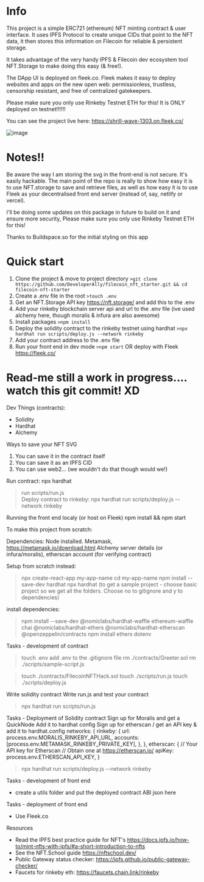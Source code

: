 # Info

This project is a simple ERC721 (ethereum) NFT minting contract & user interface.
It uses IPFS Protocol to create unique CIDs that point to the NFT data, it then stores this information on Filecoin for reliable & persistent storage.

It takes advantage of the very handy IPFS & Filecoin dev ecosystem tool NFT.Storage to make doing this easy (& free!).

The DApp UI is deployed on fleek.co. Fleek makes it easy to deploy websites and apps on the new open web: permissionless, trustless, censorship resistant, and free of centralized gatekeepers.

Please make sure you only use Rinkeby Testnet ETH for this! It is ONLY deployed on testnet!!!!!!

You can see the project live here: https://shrill-wave-1303.on.fleek.co/ 

![image](https://user-images.githubusercontent.com/12529822/150732438-e7f3a3a3-7559-4d15-95ed-fa2788494244.png)


# Notes!! 
Be aware the way I am storing the svg in the front-end is not secure. It's easily hackable. The main point of the repo is really to show how easy it is to use NFT.storage to save and retrieve files, as well as how easy it is to use Fleek as your decentralised front end server (instead of, say, netlify or vercel).

I'll be doing some updates on this package in future to build on it and ensure more security, Please make sure you only use Rinkeby Testnet ETH for this!

Thanks to Buildspace.so for the initial styling on this app

# Quick start
1. Clone the project & move to project directory `>git clone https://github.com/DeveloperAlly/filecoin_nft_starter.git && cd filecoin-nft-starter`
2. Create a .env file in the root `>touch .env`
3. Get an NFT.Storage API key https://nft.storage/ and add this to the .env
4. Add your rinkeby blockchain server api and url to the .env file (ive used alchemy here, though moralis & infura are also awesome)
5. Install packages `>npm install`
6. Deploy the solidity contract to the rinkeby testnet using hardhat `>npx hardhat run scripts/deploy.js --network rinkeby`
7. Add your contract address to the .env file
8. Run your front end in dev mode `>npm start` OR deploy with Fleek https://fleek.co/

# Read-me still a work in progress.... watch this git commit! XD

Dev Things (contracts):
- Solidity
- Hardhat
- Alchemy 

Ways to save your NFT SVG

1. You can save it in the contract itself
2. You can save it as an IPFS CID
3. You can use web2... (we wouldn't do that though would we!)

Run contract: npx hardhat

> run scripts/run.js  
> Deploy contract to rinkeby:
> npx hardhat run scripts/deploy.js --network rinkeby

Running the front end localy (or host on Fleek)
npm install && npm start

To make this project from scratch:

Dependencies:
Node installed.
Metamask, https://metamask.io/download.html
Alchemy server details (or infura/moralis),
etherscan account (for verifying contract)

Setup from scratch instead:

> npx create-react-app my-app-name
> cd my-app-name
> npm install --save-dev hardhat
> npx hardhat (to get a sample project - choose basic project so we get all the folders. Choose no to gitignore and y to dependencies)

install dependencies:

> npm install --save-dev @nomiclabs/hardhat-waffle ethereum-waffle chai @nomiclabs/hardhat-ethers @nomiclabs/hardhat-etherscan @openzeppelin/contracts
> npm install ethers dotenv

Tasks - development of contract

> touch .env
> add .env to the .gitignore file
> rm ./contracts/Greeter.sol
> rm ./scripts/sample-script.js

> touch ./contracts/FilecoinNFTHack.sol
> touch ./scripts/run.js
> touch ./scripts/deploy.js

Write solidity contract
Write run.js and test your contract

> npx hardhat run scripts/run.js

Tasks - Deployment of Solidity contract
Sign up for Moralis and get a QuickNode
Add it to hardhat config
Sign up for etherscan / get an API key & add it to hardhat.config
networks: {
rinkeby: {
url: process.env.MORALIS_RINKEBY_API_URL,
accounts: [process.env.METAMASK_RINKEBY_PRIVATE_KEY],
},
},
etherscan: {
// Your API key for Etherscan
// Obtain one at https://etherscan.io/
apiKey: process.env.ETHERSCAN_API_KEY,
}

> npx hardhat run scripts/deploy.js --network rinkeby

Tasks - development of front end

- create a utils folder and put the deployed contract ABI json here

Tasks - deployment of front end

- Use Fleek.co

Resources

- Read the IPFS best practice guide for NFT's https://docs.ipfs.io/how-to/mint-nfts-with-ipfs/#a-short-introduction-to-nfts
- See the NFT.School guide https://nftschool.dev/
- Public Gateway status checker: https://ipfs.github.io/public-gateway-checker/
- Faucets for rinkeby eth: https://faucets.chain.link/rinkeby
